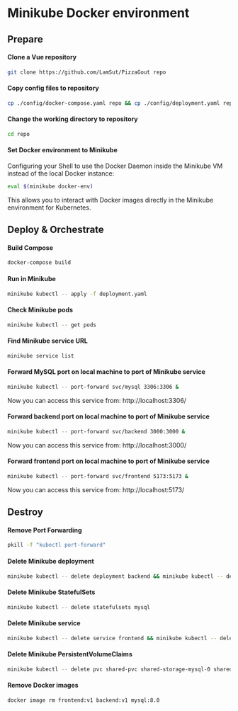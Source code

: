 # Minikube Docker environment

## Prepare
#### Clone a Vue repository
```bash
git clone https://github.com/LamSut/PizzaGout repo
```
#### Copy config files to repository
```bash
cp ./config/docker-compose.yaml repo && cp ./config/deployment.yaml repo && cp ./config/vite.config.js repo/frontend
```
#### Change the working directory to repository
```bash
cd repo
```
#### Set Docker environment to Minikube
Configuring your Shell to use the Docker Daemon inside the Minikube VM instead of the local Docker instance:  

```bash
eval $(minikube docker-env)
```

This allows you to interact with Docker images directly in the Minikube environment for Kubernetes.

## Deploy & Orchestrate
#### Build Compose
```bash
docker-compose build
```
#### Run in Minikube
```bash
minikube kubectl -- apply -f deployment.yaml
```
#### Check Minikube pods
```bash
minikube kubectl -- get pods
```
#### Find Minikube service URL
```bash
minikube service list
```
#### Forward MySQL port on local machine to port of Minikube service
```bash
minikube kubectl -- port-forward svc/mysql 3306:3306 &
```
Now you can access this service from: http://localhost:3306/
#### Forward backend port on local machine to port of Minikube service
```bash
minikube kubectl -- port-forward svc/backend 3000:3000 &
```
Now you can access this service from: http://localhost:3000/
#### Forward frontend port on local machine to port of Minikube service
```bash
minikube kubectl -- port-forward svc/frontend 5173:5173 &
```
Now you can access this service from: http://localhost:5173/

## Destroy
#### Remove Port Forwarding
```bash
pkill -f "kubectl port-forward"
```
#### Delete Minikube deployment
```bash
minikube kubectl -- delete deployment backend && minikube kubectl -- delete deployment frontend
```
#### Delete Minikube StatefulSets
```bash
minikube kubectl -- delete statefulsets mysql
```
#### Delete Minikube service
```bash
minikube kubectl -- delete service frontend && minikube kubectl -- delete service backend && minikube kubectl -- delete service mysql
```
#### Delete Minikube PersistentVolumeClaims
```bash
minikube kubectl -- delete pvc shared-pvc shared-storage-mysql-0 shared-storage-mysql-1
```
#### Remove Docker images
```bash
docker image rm frontend:v1 backend:v1 mysql:8.0
```
